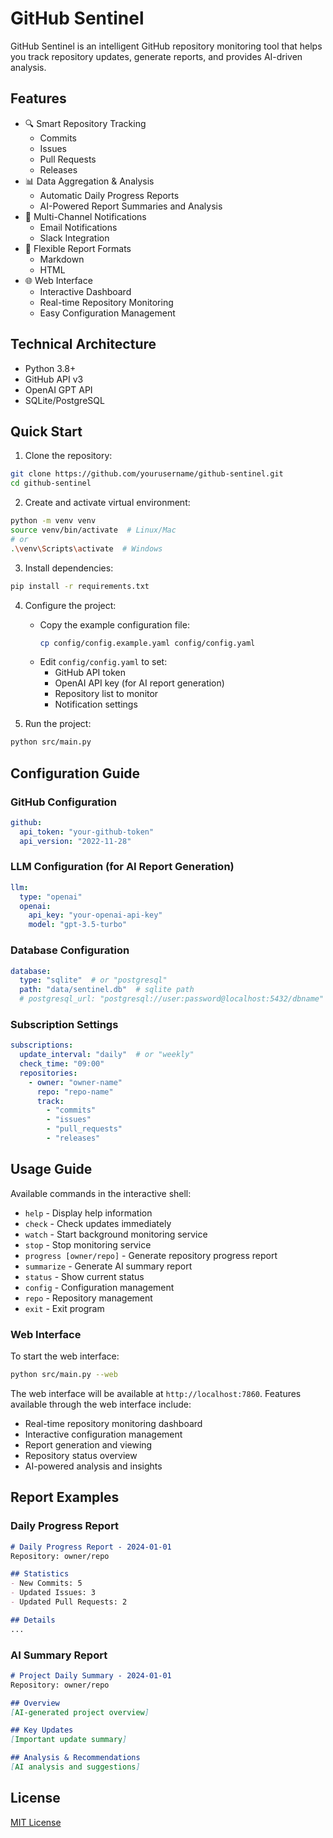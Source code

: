 # GitHub Sentinel

GitHub Sentinel is an intelligent GitHub repository monitoring tool that helps you track repository updates, generate reports, and provides AI-driven analysis.

## Features

- 🔍 Smart Repository Tracking
  - Commits
  - Issues
  - Pull Requests
  - Releases
- 📊 Data Aggregation & Analysis
  - Automatic Daily Progress Reports
  - AI-Powered Report Summaries and Analysis
- 📱 Multi-Channel Notifications
  - Email Notifications
  - Slack Integration
- 📝 Flexible Report Formats
  - Markdown
  - HTML
- 🌐 Web Interface
  - Interactive Dashboard
  - Real-time Repository Monitoring
  - Easy Configuration Management

## Technical Architecture

- Python 3.8+
- GitHub API v3
- OpenAI GPT API
- SQLite/PostgreSQL

## Quick Start

1. Clone the repository:
```bash
git clone https://github.com/yourusername/github-sentinel.git
cd github-sentinel
```

2. Create and activate virtual environment:
```bash
python -m venv venv
source venv/bin/activate  # Linux/Mac
# or
.\venv\Scripts\activate  # Windows
```

3. Install dependencies:
```bash
pip install -r requirements.txt
```

4. Configure the project:
   - Copy the example configuration file:
     ```bash
     cp config/config.example.yaml config/config.yaml
     ```
   - Edit `config/config.yaml` to set:
     - GitHub API token
     - OpenAI API key (for AI report generation)
     - Repository list to monitor
     - Notification settings

5. Run the project:
```bash
python src/main.py
```

## Configuration Guide

### GitHub Configuration
```yaml
github:
  api_token: "your-github-token"
  api_version: "2022-11-28"
```

### LLM Configuration (for AI Report Generation)
```yaml
llm:
  type: "openai"
  openai:
    api_key: "your-openai-api-key"
    model: "gpt-3.5-turbo"
```

### Database Configuration
```yaml
database:
  type: "sqlite"  # or "postgresql"
  path: "data/sentinel.db"  # sqlite path
  # postgresql_url: "postgresql://user:password@localhost:5432/dbname"
```

### Subscription Settings
```yaml
subscriptions:
  update_interval: "daily"  # or "weekly"
  check_time: "09:00"
  repositories:
    - owner: "owner-name"
      repo: "repo-name"
      track:
        - "commits"
        - "issues"
        - "pull_requests"
        - "releases"
```

## Usage Guide

Available commands in the interactive shell:

- `help` - Display help information
- `check` - Check updates immediately
- `watch` - Start background monitoring service
- `stop` - Stop monitoring service
- `progress [owner/repo]` - Generate repository progress report
- `summarize` - Generate AI summary report
- `status` - Show current status
- `config` - Configuration management
- `repo` - Repository management
- `exit` - Exit program

### Web Interface

To start the web interface:

```bash
python src/main.py --web
```

The web interface will be available at `http://localhost:7860`. Features available through the web interface include:

- Real-time repository monitoring dashboard
- Interactive configuration management
- Report generation and viewing
- Repository status overview
- AI-powered analysis and insights

## Report Examples

### Daily Progress Report
```markdown
# Daily Progress Report - 2024-01-01
Repository: owner/repo

## Statistics
- New Commits: 5
- Updated Issues: 3
- Updated Pull Requests: 2

## Details
...
```

### AI Summary Report
```markdown
# Project Daily Summary - 2024-01-01
Repository: owner/repo

## Overview
[AI-generated project overview]

## Key Updates
[Important update summary]

## Analysis & Recommendations
[AI analysis and suggestions]
```

## License

[MIT License](LICENSE) 